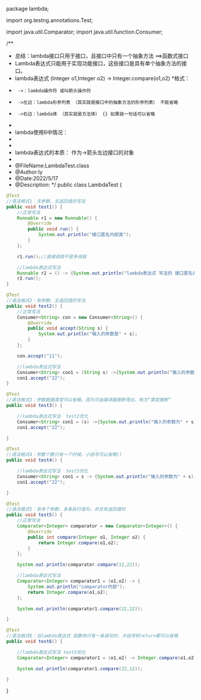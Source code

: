package lambda;


import org.testng.annotations.Test;

import java.util.Comparator;
import java.util.function.Consumer;

/**
 * 总结：lambda接口只用于接口，且接口中只有一个抽象方法 ==>函数式接口
 * Lambda表达式只能用于实现功能接口，这些接口是具有单个抽象方法的接口。
 * lambda表达式    (Integer o1,Integer o2)  -> Integer.compare(o1,o2)
 *格式：
 *      ->：lambda操作符 或叫箭头操作符
 *      ->左边：lambda形参列表 （其实就是接口中的抽象方法的形参列表） 不能省略
 *      ->右边：lambda体 （其实就是方法体） {} 如果就一句话可以省略
 *
 * lambda使用6中情况：
 *
  *
 * lambda表达式的本质： 作为->箭头左边接口的对象
 *
 * @FileName:LambdaTest.class
 * @Author:ly
 * @Date:2022/5/17
 * @Description:
 */
 public class LambdaTest {


```java
@Test
//语法格式1：无参数，无返回值的写法
public void test1() {
    //正常写法
    Runnable r1 = new Runnable() {
        @Override
        public void run() {
            System.out.println("接口匿名内部类");
        }
    };

    r1.run();//直接调用不是多线程

    //lambda表达式写法
    Runnable r2 = () -> {System.out.println("lambda表达式 写法的 接口匿名内部类");}; //只有一个抽象函数，会自动找到不需要写
    r2.run();
}

@Test
//语法格式2：有参数，无返回值的写法
public void test2() {
    //正常写法
    Consumer<String> con = new Consumer<String>() {
        @Override
        public void accept(String s) {
            System.out.println("输入的参数是" + s);
        }
    };

    con.accept("11");
```


```java
    //lambda表达式写法
    Consumer<String> con1 = (String s) ->{System.out.println("输入的参数为" + s);};//如果就一个抽象方法，参数类型也可以省略不写
    con1.accept("22");
}

@Test
//语法格式3：参数数据类型可以省略，因为可由编译器推断得出，称为“类型推断”
public void test3() {

    //lambda表达式写法  test2优化
    Consumer<String> con1 = (s) ->{System.out.println("输入的参数为" + s);};//如果就一个抽象方法，参数类型也可以省略不写
    con1.accept("22");

}
```


```java
@Test
//语法格式4：参数个数只有一个时候，小括号可以省略()
public void test4() {

    //lambda表达式写法  test3优化
    Consumer<String> con1 = s -> {System.out.println("输入的参数为" + s);};//如果就一个抽象方法，参数类型也可以省略不写
    con1.accept("22");

}
```


```java
@Test
//语法格式5：有多个参数，多条执行语句，并且有返回值时
public void test5() {
    //正常写法
    Comparator<Integer> comparator = new Comparator<Integer>() {
        @Override
        public int compare(Integer o1, Integer o2) {
            return Integer.compare(o1,o2);
        }
    };

    System.out.println(comparator.compare(12,22));

    //lambda表达式写法
    Comparator<Integer> comparator1 = (o1,o2) -> {
        System.out.println("comparator内部");
        return Integer.compare(o1,o2);
    };

    System.out.println(comparator1.compare(22,12));

}

@Test
//语法格式6：当lambda表达式 函数体只有一条语句时，大括号和return都可以省略
public void test6() {

    //lambda表达式写法 test5优化
    Comparator<Integer> comparator1 = (o1,o2) -> Integer.compare(o1,o2);;

    System.out.println(comparator1.compare(22,12));

}
```
}
